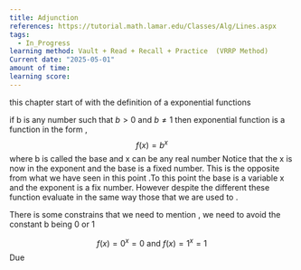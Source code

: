 ```yaml
---
title: Adjunction
references: https://tutorial.math.lamar.edu/Classes/Alg/Lines.aspx
tags:
  - In_Progress
learning method: Vault + Read + Recall + Practice  (VRRP Method)
Current date: "2025-05-01"
amount of time: 
learning score:
---
```

this chapter start of with the definition of a exponential functions 

if b is any number such that $b>0$ and $b\neq 1$ then exponential function is a function in the form , 
$$
f(x)  = b^x 
$$
where b is called the base and x can be any real number 
Notice that the x is now in the exponent and the base is a fixed number. This is the opposite from what we have seen in this point .To  this point the base is a variable x and the exponent is a fix number. However despite the different these function evaluate in the same way those that we are used to . 

There is some constrains that we need to mention , we need to avoid the constant b being 0 or 1  

$$
f(x)  =   0^x  =  0  \text{ and } f(x)  = 1^x  = 1  
$$
Due